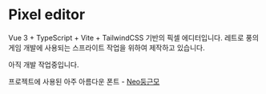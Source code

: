 # Pixel editor

Vue 3 + TypeScript + Vite + TailwindCSS 기반의 픽셀 에디터입니다.
레트로 풍의 게임 개발에 사용되는 스프라이트 작업을 위하여 제작하고 있습니다.

아직 개발 작업중입니다.

프로젝트에 사용된 아주 아름다운 폰트 - [Neo둥근모](https://neodgm.dalgona.dev/)
